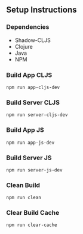 ## Setup Instructions

### Dependencies
* Shadow-CLJS
* Clojure
* Java
* NPM

### Build App CLJS
```
npm run app-cljs-dev
```

### Build Server CLJS
```
npm run server-cljs-dev
```

### Build App JS
```
npm run app-js-dev
```

### Build Server JS
```
npm run server-js-dev
```

### Clean Build
```
npm run clean
```

### Clear Build Cache
```
npm run clear-cache
```
